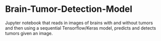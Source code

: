 # Brain-Tumor-Detection-Model
Jupyter notebook that reads in images of brains with and without tumors and then using a sequential Tensorflow/Keras model, predicts and detects tumors given an image. 
